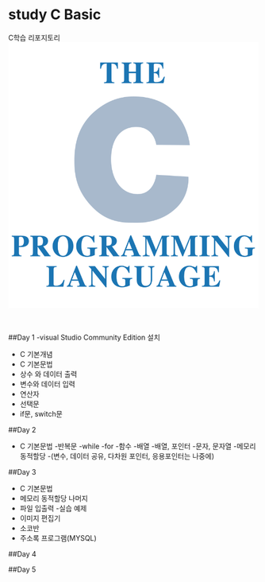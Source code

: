 # study C Basic
C학습 리포지토리
![C로고](https://raw.githubusercontent.com/donghu98/studyC-kasan-/main/images/C.png)


<br/>

##Day 1
-visual Studio Community Edition 설치
- C 기본개념
- C 기본문법
 -  상수 와 데이터 출력
 -  변수와 데이터 입력
 -  연산자
 -  선택문
  - if문, switch문    

##Day 2
- C 기본문법
  -반복문 
   -while
   -for
  -함수
  -배열
  -배열, 포인터
  -문자, 문자열
  -메모리 동적할당
  -(변수, 데이터 공유, 다차원 포인터, 응용포인터는 나중에)
  
 ##Day 3
- C 기본문법
 - 메모리 동적할당 나머지
 - 파일 입출력
-실습 예제
 - 이미지 편집기
 - 소코반
 - 주소록 프로그램(MYSQL)

##Day 4

##Day 5

